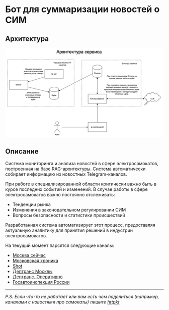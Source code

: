 # Бот для суммаризации новостей о СИМ
## Архитектура

![архитектура сервиса](imgs/architecture.png)

## Описание

Система мониторинга и анализа новостей в сфере электросамокатов, построенная на базе RAG-архитектуры. Система автоматически собирает информацию из новостных Telegram-каналов.

При работе в специализированной области критически важно быть в курсе последних событий и изменений. В случае работы в сфере электросамокатов важно постоянно отслеживать:

- Тенденции рынка
- Изменения в законодательном регулировании СИМ
- Вопросы безопасности и статистики происшествий

Разработанная система автоматизирует этот процесс, предоставляя актуальную аналитику для принятия решений в индустрии электросамокатов.

На текущий момент парсятся следующие каналы:
- [Москва сейчас](https://t.me/mosnow)
- [Московская хроника](https://t.me/mosnoow)
- [Shot](https://t.me/shot_shot)
- [Дептранс Москвы](https://t.me/DtRoad)
- [Дептранс. Оперативно](https://t.me/DtOperativno)
- [Госавтоинспекция России](https://t.me/guobddrus)

-------------------
*P.S. Если что-то не работает или вам есть чем поделиться (например, каналами с новостями про самокаты) пишите [httpkt](https://t.me/htppkt)*